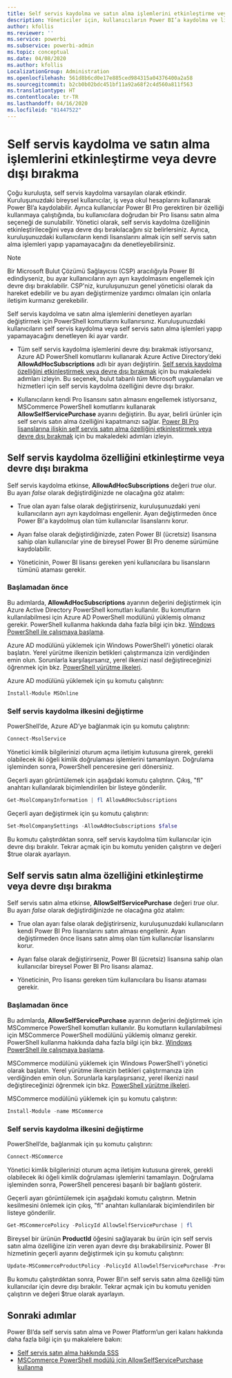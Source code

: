 ```yaml
---
title: Self servis kaydolma ve satın alma işlemlerini etkinleştirme veya devre dışı bırakma
description: Yöneticiler için, kullanıcıların Power BI’a kaydolma ve lisans satın alma olanağını devre dışı bırakma hakkında nasıl yapılır bilgileri.
author: kfollis
ms.reviewer: ''
ms.service: powerbi
ms.subservice: powerbi-admin
ms.topic: conceptual
ms.date: 04/08/2020
ms.author: kfollis
LocalizationGroup: Administration
ms.openlocfilehash: 561d8b6cd0e17e885ced984315a04376400a2a58
ms.sourcegitcommit: b2cb0b02bdc451bf11a92a68f2c4d560a811f563
ms.translationtype: HT
ms.contentlocale: tr-TR
ms.lasthandoff: 04/16/2020
ms.locfileid: "81447522"
---
```

# <a name="enable-or-disable-self-service-sign-up-and-purchasing"></a>Self servis kaydolma ve satın alma işlemlerini etkinleştirme veya devre dışı bırakma

Çoğu kuruluşta, self servis kaydolma varsayılan olarak etkindir. Kuruluşunuzdaki bireysel kullanıcılar, iş veya okul hesaplarını kullanarak Power BI’a kaydolabilir. Ayrıca kullanıcılar Power BI Pro gerektiren bir özelliği kullanmaya çalıştığında, bu kullanıcılara doğrudan bir Pro lisansı satın alma seçeneği de sunulabilir. Yönetici olarak, self servis kaydolma özelliğinin etkinleştirileceğini veya devre dışı bırakılacağını siz belirlersiniz. Ayrıca, kuruluşunuzdaki kullanıcıların kendi lisanslarını almak için self servis satın alma işlemleri yapıp yapamayacağını da denetleyebilirsiniz.

> [!NOTE]
>Bir Microsoft Bulut Çözümü Sağlayıcısı (CSP) aracılığıyla Power BI edindiyseniz, bu ayar kullanıcıların ayrı ayrı kaydolmasını engellemek için devre dışı bırakılabilir. CSP'niz, kuruluşunuzun genel yöneticisi olarak da hareket edebilir ve bu ayarı değiştirmenize yardımcı olmaları için onlarla iletişim kurmanız gerekebilir.
>
>

Self servis kaydolma ve satın alma işlemlerini denetleyen ayarları değiştirmek için PowerShell komutlarını kullanırsınız. Kuruluşunuzdaki kullanıcıların self servis kaydolma veya self servis satın alma işlemleri yapıp yapamayacağını denetleyen iki ayar vardır.

- Tüm self servis kaydolma işlemlerini devre dışı bırakmak istiyorsanız, Azure AD PowerShell komutlarını kullanarak Azure Active Directory’deki **AllowAdHocSubscriptions** adlı bir ayarı değiştirin. [Self servis kaydolma özelliğini etkinleştirmek veya devre dışı bırakmak](#enable-or-disable-self-service-signup) için bu makaledeki adımları izleyin. Bu seçenek, bulut tabanlı *tüm* Microsoft uygulamaları ve hizmetleri için self servis kaydolma özelliğini devre dışı bırakır.

- Kullanıcıların kendi Pro lisansını satın almasını engellemek istiyorsanız, MSCommerce PowerShell komutlarını kullanarak **AllowSelfServicePurchase** ayarını değiştirin. Bu ayar, belirli ürünler için self servis satın alma özelliğini kapatmanızı sağlar. [Power BI Pro lisanslarına ilişkin self servis satın alma özelliğini etkinleştirmek veya devre dışı bırakmak](#enable-or-disable-self-service-purchase) için bu makaledeki adımları izleyin.

## <a name="enable-or-disable-self-service-signup"></a>Self servis kaydolma özelliğini etkinleştirme veya devre dışı bırakma

Self servis kaydolma etkinse, **AllowAdHocSubscriptions** değeri *true* olur. Bu ayarı *false* olarak değiştirdiğinizde ne olacağına göz atalım:

- True olan ayarı false olarak değiştirirseniz, kuruluşunuzdaki yeni kullanıcıların ayrı ayrı kaydolması engellenir. Ayarı değiştirmeden önce Power BI'a kaydolmuş olan tüm kullanıcılar lisanslarını korur.

- Ayarı false olarak değiştirdiğinizde, zaten Power BI (ücretsiz) lisansına sahip olan kullanıcılar yine de bireysel Power BI Pro deneme sürümüne kaydolabilir.

- Yöneticinin, Power BI lisansı gereken yeni kullanıcılara bu lisansların tümünü ataması gerekir.

### <a name="before-you-begin"></a>Başlamadan önce

Bu adımlarda, **AllowAdHocSubscriptions** ayarının değerini değiştirmek için Azure Active Directory PowerShell komutları kullanılır. Bu komutların kullanılabilmesi için Azure AD PowerShell modülünü yüklemiş olmanız gerekir. PowerShell kullanma hakkında daha fazla bilgi için bkz. [Windows PowerShell ile çalışmaya başlama](https://docs.microsoft.com/powershell/scripting/getting-started/getting-started-with-windows-powershell?view=powershell-7).

Azure AD modülünü yüklemek için Windows PowerShell'i yönetici olarak başlatın. Yerel yürütme ilkenizin betikleri çalıştırmanıza izin verdiğinden emin olun. Sorunlarla karşılaşırsanız, yerel ilkenizi nasıl değiştireceğinizi öğrenmek için bkz. [PowerShell yürütme ilkeleri](https://docs.microsoft.com/powershell/module/microsoft.powershell.core/about/about_execution_policies?view=powershell-7#powershell-execution-policies).

Azure AD modülünü yüklemek için şu komutu çalıştırın:

```powershell
Install-Module MSOnline
```

### <a name="change-the-self-service-signup-policy"></a>Self servis kaydolma ilkesini değiştirme

PowerShell’de, Azure AD’ye bağlanmak için şu komutu çalıştırın:

```powershell
Connect-MsolService
```

Yönetici kimlik bilgilerinizi oturum açma iletişim kutusuna girerek, gerekli olabilecek iki öğeli kimlik doğrulaması işlemlerini tamamlayın. Doğrulama işleminden sonra, PowerShell penceresine geri dönersiniz.

Geçerli ayarı görüntülemek için aşağıdaki komutu çalıştırın. Çıkış, "fl" anahtarı kullanılarak biçimlendirilen bir listeye gönderilir.

```powershell
Get-MsolCompanyInformation | fl AllowAdHocSubscriptions
```

Geçerli ayarı değiştirmek için şu komutu çalıştırın:

```powershell
Set-MsolCompanySettings -AllowAdHocSubscriptions $false
```

Bu komutu çalıştırdıktan sonra, self servis kaydolma tüm kullanıcılar için devre dışı bırakılır. Tekrar açmak için bu komutu yeniden çalıştırın ve değeri $true olarak ayarlayın.

## <a name="enable-or-disable-self-service-purchase"></a>Self servis satın alma özelliğini etkinleştirme veya devre dışı bırakma

Self servis satın alma etkinse, **AllowSelfServicePurchase** değeri *true* olur. Bu ayarı *false* olarak değiştirdiğinizde ne olacağına göz atalım:

- True olan ayarı false olarak değiştirirseniz, kuruluşunuzdaki kullanıcıların kendi Power BI Pro lisanslarını satın alması engellenir. Ayarı değiştirmeden önce lisans satın almış olan tüm kullanıcılar lisanslarını korur.

- Ayarı false olarak değiştirirseniz, Power BI (ücretsiz) lisansına sahip olan kullanıcılar bireysel Power BI Pro lisansı alamaz. 

- Yöneticinin, Pro lisansı gereken tüm kullanıcılara bu lisansı ataması gerekir.

### <a name="before-you-begin"></a>Başlamadan önce

Bu adımlarda, **AllowSelfServicePurchase** ayarının değerini değiştirmek için MSCommerce PowerShell komutları kullanılır. Bu komutların kullanılabilmesi için MSCommerce PowerShell modülünü yüklemiş olmanız gerekir. PowerShell kullanma hakkında daha fazla bilgi için bkz. [Windows PowerShell ile çalışmaya başlama](https://docs.microsoft.com/powershell/scripting/getting-started/getting-started-with-windows-powershell?view=powershell-7).

MSCommerce modülünü yüklemek için Windows PowerShell'i yönetici olarak başlatın. Yerel yürütme ilkenizin betikleri çalıştırmanıza izin verdiğinden emin olun. Sorunlarla karşılaşırsanız, yerel ilkenizi nasıl değiştireceğinizi öğrenmek için bkz. [PowerShell yürütme ilkeleri](https://docs.microsoft.com/powershell/module/microsoft.powershell.core/about/about_execution_policies?view=powershell-7#powershell-execution-policies).

MSCommerce modülünü yüklemek için şu komutu çalıştırın:

```powershell
Install-Module -name MSCommerce
```

### <a name="change-the-self-service-signup-policy"></a>Self servis kaydolma ilkesini değiştirme

PowerShell’de, bağlanmak için şu komutu çalıştırın:

```powershell
Connect-MSCommerce
```

Yönetici kimlik bilgilerinizi oturum açma iletişim kutusuna girerek, gerekli olabilecek iki öğeli kimlik doğrulaması işlemlerini tamamlayın. Doğrulama işleminden sonra, PowerShell penceresi başarılı bir bağlantı gösterir.

Geçerli ayarı görüntülemek için aşağıdaki komutu çalıştırın. Metnin kesilmesini önlemek için çıkış, "fl" anahtarı kullanılarak biçimlendirilen bir listeye gönderilir.

```powershell
Get-MSCommercePolicy -PolicyId AllowSelfServicePurchase | fl
```

Bireysel bir ürünün **ProductId** öğesini sağlayarak bu ürün için self servis satın alma özelliğine izin veren ayarı devre dışı bırakabilirsiniz. Power BI hizmetinin geçerli ayarını değiştirmek için şu komutu çalıştırın:

```powershell
Update-MSCommerceProductPolicy -PolicyId AllowSelfServicePurchase -ProductId CFQ7TTC0L3PB -Enabled $False
```

Bu komutu çalıştırdıktan sonra, Power BI’ın self servis satın alma özelliği tüm kullanıcılar için devre dışı bırakılır. Tekrar açmak için bu komutu yeniden çalıştırın ve değeri $true olarak ayarlayın.

## <a name="next-steps"></a>Sonraki adımlar

Power BI’da self servis satın alma ve Power Platform’un geri kalanı hakkında daha fazla bilgi için şu makalelere bakın:

- [Self servis satın alma hakkında SSS](https://docs.microsoft.com/microsoft-365/commerce/subscriptions/self-service-purchase-faq?view=o365-worldwide#admin-capabilities)
- [MSCommerce PowerShell modülü için AllowSelfServicePurchase kullanma](https://docs.microsoft.com/microsoft-365/commerce/subscriptions/allowselfservicepurchase-powershell?view=o365-worldwide)
